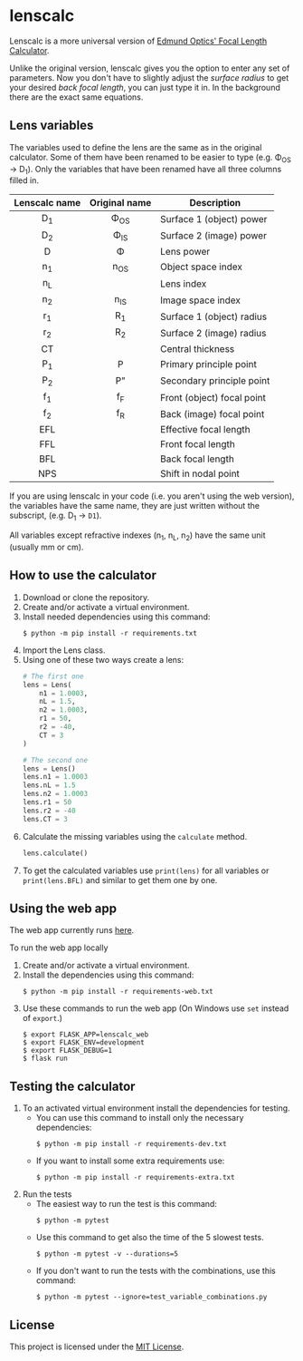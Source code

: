 # lenscalc

Lenscalc is a more universal version of
[Edmund Optics' Focal Length Calculator](https://www.edmundoptics.com/knowledge-center/tech-tools/focal-length/).

Unlike the original version,
lenscalc gives you the option to enter any set of parameters.
Now you don't have to slightly adjust the *surface radius* to get your
desired *back focal length*, you can just type it in.
In the background there are the exact same equations.

## Lens variables

The variables used to define the lens are the same as in the original calculator.
Some of them have been renamed to be easier to type
(e.g. Φ<sub>OS</sub> → D<sub>1</sub>).
Only the variables that have been renamed have all three columns filled in.

Lenscalc name | Original name  | Description
:-----------: | :------------: | --------------------------
D<sub>1</sub> | Φ<sub>OS</sub> | Surface 1 (object) power
D<sub>2</sub> | Φ<sub>IS</sub> | Surface 2 (image) power
D             | Φ              | Lens power
n<sub>1</sub> | n<sub>OS</sub> | Object space index
n<sub>L</sub> |                | Lens index
n<sub>2</sub> | n<sub>IS</sub> | Image space index
r<sub>1</sub> | R<sub>1</sub>  | Surface 1 (object) radius
r<sub>2</sub> | R<sub>2</sub>  | Surface 2 (image) radius
CT            |                | Central thickness
P<sub>1</sub> | P              | Primary principle point
P<sub>2</sub> | P"             | Secondary principle point
f<sub>1</sub> | f<sub>F</sub>  | Front (object) focal point
f<sub>2</sub> | f<sub>R</sub>  | Back (image) focal point
EFL           |                | Effective focal length
FFL           |                | Front focal length
BFL           |                | Back focal length
NPS           |                | Shift in nodal point

If you are using lenscalc in your code (i.e. you aren't using the web version),
the variables have the same name, they are just written without the subscript,
(e.g. D<sub>1</sub> → `D1`).

All variables except refractive indexes
(n<sub>1</sub>, n<sub>L</sub>, n<sub>2</sub>)
have the same unit (usually mm or cm).

## How to use the calculator
1. Download or clone the repository.
1. Create and/or activate a virtual environment.
1. Install needed dependencies using this command:
    ```
    $ python -m pip install -r requirements.txt
    ```
1. Import the Lens class.
1. Using one of these two ways create a lens:
    ```python
    # The first one
    lens = Lens(
        n1 = 1.0003,
        nL = 1.5,
        n2 = 1.0003,
        r1 = 50,
        r2 = -40,
        CT = 3
    )
    ```
    ```python
    # The second one
    lens = Lens()
    lens.n1 = 1.0003
    lens.nL = 1.5
    lens.n2 = 1.0003
    lens.r1 = 50
    lens.r2 = -40
    lens.CT = 3
    ```
1. Calculate the missing variables using the `calculate` method.
    ```python
    lens.calculate()
    ```
1. To get the calculated variables use `print(lens)` for all variables
   or `print(lens.BFL)` and similar to get them one by one.

## Using the web app
The web app currently runs [here](http://adelpopelkova.pythonanywhere.com/).

To run the web app locally
1. Create and/or activate a virtual environment.
1. Install the dependencies using this command:
    ```
    $ python -m pip install -r requirements-web.txt
    ```
1. Use these commands to run the web app
(On Windows use `set` instead of `export`.)
    ```
    $ export FLASK_APP=lenscalc_web
    $ export FLASK_ENV=development
    $ export FLASK_DEBUG=1
    $ flask run
    ```

## Testing the calculator
1. To an activated virtual environment install the dependencies for testing.
    * You can use this command to install only the necessary dependencies:
        ```
        $ python -m pip install -r requirements-dev.txt
        ```
    * If you want to install some extra requirements use:
        ```
        $ python -m pip install -r requirements-extra.txt
        ```
1. Run the tests
    * The easiest way to run the test is this command:
        ```
        $ python -m pytest
        ```
    * Use this command to get also the time of the 5 slowest tests.
        ```
        $ python -m pytest -v --durations=5
        ```
    * If you don't want to run the tests with the combinations, use this command:
        ```
        $ python -m pytest --ignore=test_variable_combinations.py
        ```

## License
This project is licensed under the [MIT License](LICENSE).
